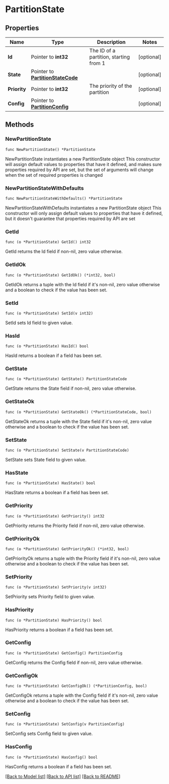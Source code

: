 # PartitionState

## Properties

Name | Type | Description | Notes
------------ | ------------- | ------------- | -------------
**Id** | Pointer to **int32** | The ID of a partition, starting from 1 | [optional] 
**State** | Pointer to [**PartitionStateCode**](PartitionStateCode.md) |  | [optional] 
**Priority** | Pointer to **int32** | The priority of the partition | [optional] 
**Config** | Pointer to [**PartitionConfig**](PartitionConfig.md) |  | [optional] 

## Methods

### NewPartitionState

`func NewPartitionState() *PartitionState`

NewPartitionState instantiates a new PartitionState object
This constructor will assign default values to properties that have it defined,
and makes sure properties required by API are set, but the set of arguments
will change when the set of required properties is changed

### NewPartitionStateWithDefaults

`func NewPartitionStateWithDefaults() *PartitionState`

NewPartitionStateWithDefaults instantiates a new PartitionState object
This constructor will only assign default values to properties that have it defined,
but it doesn't guarantee that properties required by API are set

### GetId

`func (o *PartitionState) GetId() int32`

GetId returns the Id field if non-nil, zero value otherwise.

### GetIdOk

`func (o *PartitionState) GetIdOk() (*int32, bool)`

GetIdOk returns a tuple with the Id field if it's non-nil, zero value otherwise
and a boolean to check if the value has been set.

### SetId

`func (o *PartitionState) SetId(v int32)`

SetId sets Id field to given value.

### HasId

`func (o *PartitionState) HasId() bool`

HasId returns a boolean if a field has been set.

### GetState

`func (o *PartitionState) GetState() PartitionStateCode`

GetState returns the State field if non-nil, zero value otherwise.

### GetStateOk

`func (o *PartitionState) GetStateOk() (*PartitionStateCode, bool)`

GetStateOk returns a tuple with the State field if it's non-nil, zero value otherwise
and a boolean to check if the value has been set.

### SetState

`func (o *PartitionState) SetState(v PartitionStateCode)`

SetState sets State field to given value.

### HasState

`func (o *PartitionState) HasState() bool`

HasState returns a boolean if a field has been set.

### GetPriority

`func (o *PartitionState) GetPriority() int32`

GetPriority returns the Priority field if non-nil, zero value otherwise.

### GetPriorityOk

`func (o *PartitionState) GetPriorityOk() (*int32, bool)`

GetPriorityOk returns a tuple with the Priority field if it's non-nil, zero value otherwise
and a boolean to check if the value has been set.

### SetPriority

`func (o *PartitionState) SetPriority(v int32)`

SetPriority sets Priority field to given value.

### HasPriority

`func (o *PartitionState) HasPriority() bool`

HasPriority returns a boolean if a field has been set.

### GetConfig

`func (o *PartitionState) GetConfig() PartitionConfig`

GetConfig returns the Config field if non-nil, zero value otherwise.

### GetConfigOk

`func (o *PartitionState) GetConfigOk() (*PartitionConfig, bool)`

GetConfigOk returns a tuple with the Config field if it's non-nil, zero value otherwise
and a boolean to check if the value has been set.

### SetConfig

`func (o *PartitionState) SetConfig(v PartitionConfig)`

SetConfig sets Config field to given value.

### HasConfig

`func (o *PartitionState) HasConfig() bool`

HasConfig returns a boolean if a field has been set.


[[Back to Model list]](../README.md#documentation-for-models) [[Back to API list]](../README.md#documentation-for-api-endpoints) [[Back to README]](../README.md)


